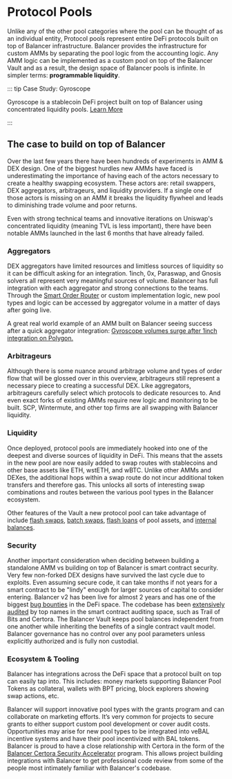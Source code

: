 # Protocol Pools

Unlike any of the other pool categories where the pool can be thought of as an individual entity, Protocol pools represent entire DeFi protocols built on top of Balancer infrastructure. Balancer provides the infrastructure for custom AMMs by separating the pool logic from the accounting logic. Any AMM logic can be implemented as a custom pool on top of the Balancer Vault and as a result, the design space of Balancer pools is infinite. In simpler terms: **programmable liquidity**.

::: tip Case Study: Gyroscope

Gyroscope is a stablecoin DeFi project built on top of Balancer using concentrated liquidity pools. [Learn More](https://docs.gyro.finance/gyroscope-protocol/concentrated-liquidity-pools#description)

:::

## The case to build on top of Balancer

Over the last few years there have been hundreds of experiments in AMM & DEX design. One of the biggest hurdles new AMMs have faced is underestimating the importance of having each of the actors necessary to create a healthy swapping ecosystem. These actors are: retail swappers, DEX aggregators, arbitrageurs, and liquidity providers. If a single one of those actors is missing on an AMM it breaks the liquidity flywheel and leads to diminishing trade volume and poor returns.

Even with strong technical teams and innovative iterations on Uniswap's concentrated liquidity (meaning TVL is less important), there have been notable AMMs launched in the last 6 months that have already failed.

### Aggregators

DEX aggregators have limited resources and limitless sources of liquidity so it can be difficult asking for an integration. 1inch, 0x, Paraswap, and Gnosis solvers all represent very meaningful sources of volume. Balancer has full integration with each aggregator and strong connections to the teams. Through the [Smart Order Router](/concepts/advanced/smart-order-router.md) or custom implementation logic, new pool types and logic can be accessed by aggregator volume in a matter of days after going live.

A great real world example of an AMM built on Balancer seeing success after a quick aggregator integration: [Gyroscope volumes surge after 1inch integration on Polygon.](https://twitter.com/GyroStable/status/1605538356221251586)

### Arbitrageurs

Although there is some nuance around arbitrage volume and types of order flow that will be glossed over in this overview, arbitrageurs still represent a necessary piece to creating a successful DEX. Like aggregators, arbitrageurs carefully select which protocols to dedicate resources to. And even exact forks of existing AMMs require new logic and monitoring to be built. SCP, Wintermute, and other top firms are all swapping with Balancer liquidity.

### Liquidity
Once deployed, protocol pools are immediately hooked into one of the deepest and diverse sources of liquidity in DeFi. This means that the assets in the new pool are now easily added to swap routes with stablecoins and other base assets like ETH, wstETH, and wBTC. Unlike other AMMs and DEXes, the additional hops within a swap route do not incur additional token transfers and therefore gas. This unlocks all sorts of interesting swap combinations and routes between the various pool types in the Balancer ecosystem.


Other features of the Vault a new protocol pool can take advantage of include [flash swaps](/reference/swaps/flash-swaps.md), [batch swaps](/reference/swaps/batch-swaps.md), [flash loans](/reference/contracts/flash-loans.md) of pool assets, and [internal balances](/reference/contracts/internal-user-balances.md).

### Security
Another important consideration when deciding between building a standalone AMM vs building on top of Balancer is smart contract security. Very few non-forked DEX designs have survived the last cycle due to exploits. Even assuming secure code, it can take months if not years for a smart contract to be "lindy" enough for larger sources of capital to consider entering. Balancer v2 has been live for almost 2 years and has one of the biggest [bug bounties](https://immunefi.com/bounty/balancer/) in the DeFi space.  The codebase has been [extensively audited](/reference/contracts/security.md) by top names in the smart contract auditing space, such as Trail of Bits and Certora. The Balancer Vault keeps pool balances independent from one another while inheriting the benefits of a single contract vault model.  Balancer governance has no control over any pool parameters unless explicitly authorized and is fully non custodial.

### Ecosystem & Tooling

Balancer has integrations across the DeFi space that a protocol built on top can easily tap into. This includes: money markets supporting Balancer Pool Tokens as collateral, wallets with BPT pricing, block explorers showing swap actions, etc.

Balancer will support innovative pool types with the grants program and can collaborate on marketing efforts. It’s very common for projects to secure grants to either support custom pool development or cover audit costs. Opportunities may arise for new pool types to be integrated into veBAL incentive systems and have their pool incentivized with BAL tokens. Balancer is proud to have a close relationship with Certora in the form of the [Balancer Certora Security Accelerator](/reference/contracts/security.md#balancer-x-certora-accelerator) program. This allows project building integrations with Balancer to get professional code review from some of the people most intimately familiar with Balancer's codebase.
